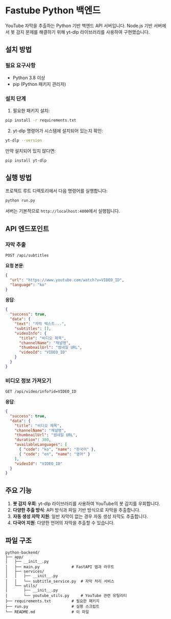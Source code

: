 # Fastube Python 백엔드

YouTube 자막을 추출하는 Python 기반 백엔드 API 서버입니다.
Node.js 기반 서버에서 봇 감지 문제를 해결하기 위해 yt-dlp 라이브러리를 사용하여 구현했습니다.

## 설치 방법

### 필요 요구사항

- Python 3.8 이상
- pip (Python 패키지 관리자)

### 설치 단계

1. 필요한 패키지 설치:

```bash
pip install -r requirements.txt
```

2. yt-dlp 명령어가 시스템에 설치되어 있는지 확인:

```bash
yt-dlp --version
```

만약 설치되어 있지 않다면:

```bash
pip install yt-dlp
```

## 실행 방법

프로젝트 루트 디렉토리에서 다음 명령어를 실행합니다:

```bash
python run.py
```

서버는 기본적으로 `http://localhost:4000`에서 실행됩니다.

## API 엔드포인트

### 자막 추출

```
POST /api/subtitles
```

**요청 본문**:

```json
{
  "url": "https://www.youtube.com/watch?v=VIDEO_ID",
  "language": "ko"
}
```

**응답**:

```json
{
  "success": true,
  "data": {
    "text": "자막 텍스트...",
    "subtitles": [],
    "videoInfo": {
      "title": "비디오 제목",
      "channelName": "채널명",
      "thumbnailUrl": "썸네일 URL",
      "videoId": "VIDEO_ID"
    }
  }
}
```

### 비디오 정보 가져오기

```
GET /api/video/info?id=VIDEO_ID
```

**응답**:

```json
{
  "success": true,
  "data": {
    "title": "비디오 제목",
    "channelName": "채널명",
    "thumbnailUrl": "썸네일 URL",
    "duration": 300,
    "availableLanguages": [
      { "code": "ko", "name": "한국어" },
      { "code": "en", "name": "영어" }
    ],
    "videoId": "VIDEO_ID"
  }
}
```

## 주요 기능

1. **봇 감지 우회**: yt-dlp 라이브러리를 사용하여 YouTube의 봇 감지를 우회합니다.
2. **다양한 추출 방식**: API 방식과 파일 기반 방식으로 자막을 추출합니다.
3. **자동 생성 자막 지원**: 일반 자막이 없는 경우 자동 생성 자막도 추출합니다.
4. **다국어 지원**: 다양한 언어의 자막을 추출할 수 있습니다.

## 파일 구조

```
python-backend/
├── app/
│   ├── __init__.py
│   ├── main.py              # FastAPI 앱과 라우트
│   ├── services/
│   │   ├── __init__.py
│   │   └── subtitle_service.py  # 자막 처리 서비스
│   └── utils/
│       ├── __init__.py
│       └── youtube_utils.py     # YouTube 관련 유틸리티
├── requirements.txt         # 필요한 패키지
├── run.py                   # 실행 스크립트
└── README.md                # 이 파일
```
